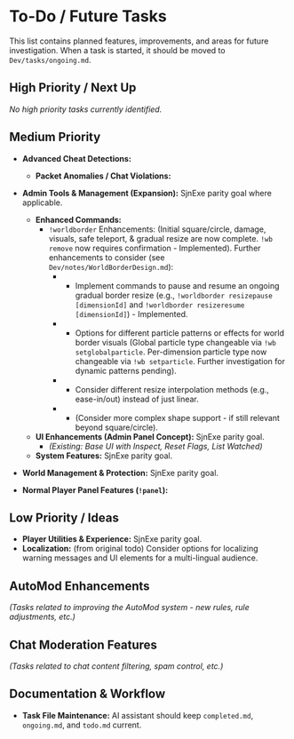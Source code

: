 # To-Do / Future Tasks

This list contains planned features, improvements, and areas for future investigation. When a task is started, it should be moved to `Dev/tasks/ongoing.md`.

## High Priority / Next Up
*No high priority tasks currently identified.*

## Medium Priority

*   **Advanced Cheat Detections:**
    *   **Packet Anomalies / Chat Violations:**

*   **Admin Tools & Management (Expansion):** SjnExe parity goal where applicable.
    *   **Enhanced Commands:**
        *   `!worldborder` Enhancements: (Initial square/circle, damage, visuals, safe teleport, & gradual resize are now complete. `!wb remove` now requires confirmation - Implemented). Further enhancements to consider (see `Dev/notes/WorldBorderDesign.md`):
            *   - Implement commands to pause and resume an ongoing gradual border resize (e.g., `!worldborder resizepause [dimensionId]` and `!worldborder resizeresume [dimensionId]`) - Implemented.
            *   - Options for different particle patterns or effects for world border visuals (Global particle type changeable via `!wb setglobalparticle`. Per-dimension particle type now changeable via `!wb setparticle`. Further investigation for dynamic patterns pending).
            *   - Consider different resize interpolation methods (e.g., ease-in/out) instead of just linear.
            *   - (Consider more complex shape support - if still relevant beyond square/circle).
    *   **UI Enhancements (Admin Panel Concept):** SjnExe parity goal.
        *   *(Existing: Base UI with Inspect, Reset Flags, List Watched)*
    *   **System Features:** SjnExe parity goal.

*   **World Management & Protection:** SjnExe parity goal.

*   **Normal Player Panel Features (`!panel`):**

## Low Priority / Ideas

*   **Player Utilities & Experience:** SjnExe parity goal.
*   **Localization:** (from original todo) Consider options for localizing warning messages and UI elements for a multi-lingual audience.

## AutoMod Enhancements
*(Tasks related to improving the AutoMod system - new rules, rule adjustments, etc.)*

## Chat Moderation Features
*(Tasks related to chat content filtering, spam control, etc.)*

## Documentation & Workflow
*   **Task File Maintenance:** AI assistant should keep `completed.md`, `ongoing.md`, and `todo.md` current.
